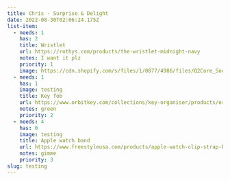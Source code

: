 ```yaml
---
title: Chris - Surprise & Delight
date: 2022-08-30T02:06:24.175Z
list-item:
  - needs: 1
    has: 2
    title: Wristlet
    url: https://rothys.com/products/the-wristlet-midnight-navy
    notes: I want it plz
    priority: 1
    image: https://cdn.shopify.com/s/files/1/0877/4986/files/Q2Core_SocialPreview_1200x628_4a064f41-954f-4621-b599-8858eec126f3.jpg?v=1654728333
  - needs: 1
    has: 1
    image: testing
    title: Key fob
    url: https://www.orbitkey.com/collections/key-organiser/products/orbitkey-2-0-leather?variant=32295717641
    notes: green
    priority: 2
  - needs: 4
    has: 0
    image: testing
    title: Apple watch band
    url: https://www.freestyleusa.com/products/apple-watch-clip-strap-kaleidoscope
    notes: gimme
    priority: 3
slug: testing
---
```

